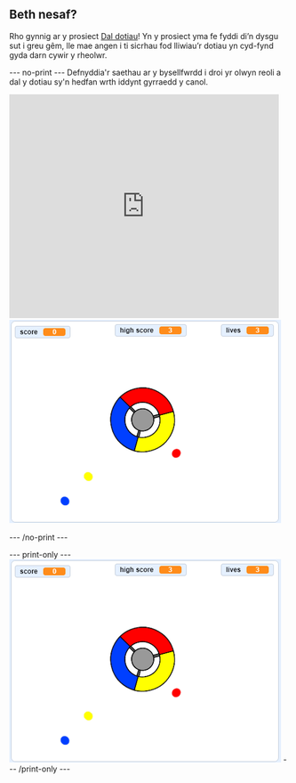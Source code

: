 ## Beth nesaf?

Rho gynnig ar y prosiect [Dal dotiau](https://projects.raspberrypi.org/cy-GB/projects/catch-the-dots?utm_source=pathway&utm_medium=whatnext&utm_campaign=projects)! Yn y prosiect yma fe fyddi di’n dysgu sut i greu gêm, lle mae angen i ti sicrhau fod lliwiau’r dotiau yn cyd-fynd gyda darn cywir y rheolwr.

--- no-print --- Defnyddia'r saethau ar y bysellfwrdd i droi yr olwyn reoli a dal y dotiau sy'n hedfan wrth iddynt gyrraedd y canol.

<div class="scratch-preview">
  <iframe allowtransparency="true" width="485" height="402" src="https://scratch.mit.edu/projects/embed/252923761/?autostart=false" frameborder="0" scrolling="no"></iframe>
  <img src="images/dots-final.png">
</div>

--- /no-print ---

--- print-only --- ![Dots screenshot](images/dots-final.png) --- /print-only ---